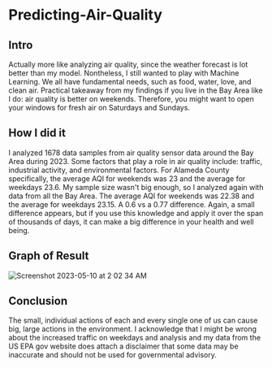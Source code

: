 # Predicting-Air-Quality
## Intro

Actually more like analyzing air quality, since the weather forecast is lot better than my model. Nontheless, I still wanted to play with Machine Learning. We all have fundamental needs, such as food, water, love, and clean air. Practical takeaway from my findings if you live in the Bay Area like I do: air quality is better on weekends. Therefore, you might want to open your windows for fresh air on Saturdays and Sundays. 

## How I did it
I analyzed 1678 data samples from air quality sensor data around the Bay Area during 2023. Some factors that play a role in air quality include: traffic, industrial activity, and environmental factors. For Alameda County specifically, the average AQI for weekends was 23 and the average for weekdays 23.6. My sample size wasn't big enough, so I analyzed again with data from all the Bay Area. The average AQI for weekends was 22.38 and the average for weekdays 23.15. A 0.6 vs a 0.77 difference. Again, a small difference appears, but if you use this knowledge and apply it over the span of thousands of days, it can make a big difference in your health and well being.

## Graph of Result
![Screenshot 2023-05-10 at 2 02 34 AM](https://github.com/cheung0/Predicting-Air-Quality/assets/56772737/ec4f3d12-b185-47e8-828a-54a3e8aba685)

## Conclusion

The small, individual actions of each and every single one of us can cause big, large actions in the environment. I acknowledge that I might be wrong about the increased traffic on weekdays and analysis and my data from the US EPA gov website does attach a disclaimer that some data may be inaccurate and should not be used for governmental advisory.
